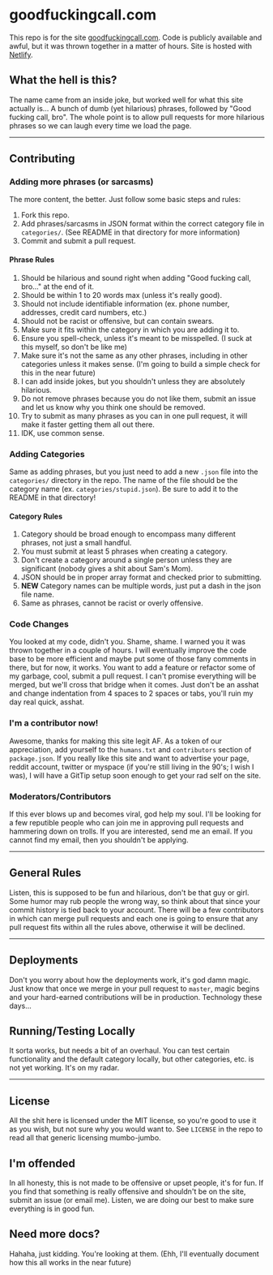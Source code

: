 # goodfuckingcall.com
This repo is for the site [goodfuckingcall.com](https://goodfuckingcall.com). Code is publicly available and awful, but it was thrown together in a matter of hours. Site is hosted with [Netlify](https://netlify.com).

## What the hell is this?
The name came from an inside joke, but worked well for what this site actually is... A bunch of dumb (yet hilarious) phrases, followed by "Good fucking call, bro". The whole point is to allow pull requests for more hilarious phrases so we can laugh every time we load the page.

---

## Contributing

### Adding more phrases (or sarcasms)
The more content, the better. Just follow some basic steps and rules:

1. Fork this repo.
2. Add phrases/sarcasms in JSON format within the correct category file in `categories/`. (See README in that directory for more information)
3. Commit and submit a pull request.

#### Phrase Rules

1. Should be hilarious and sound right when adding "Good fucking call, bro..." at the end of it.
2. Should be within 1 to 20 words max (unless it's really good).
3. Should not include identifiable information (ex. phone number, addresses, credit card numbers, etc.)
4. Should not be racist or offensive, but can contain swears.
5. Make sure it fits within the category in which you are adding it to.
6. Ensure you spell-check, unless it's meant to be misspelled. (I suck at this myself, so don't be like me)
7. Make sure it's not the same as any other phrases, including in other categories unless it makes sense. (I'm going to build a simple check for this in the near future)
8. I can add inside jokes, but you shouldn't unless they are absolutely hilarious.
9. Do not remove phrases because you do not like them, submit an issue and let us know why you think one should be removed.
10. Try to submit as many phrases as you can in one pull request, it will make it faster getting them all out there.
10. IDK, use common sense.

### Adding Categories
Same as adding phrases, but you just need to add a new `.json` file into the `categories/` directory in the repo. The name of the file should be the category name (ex. `categories/stupid.json`). Be sure to add it to the README in that directory!

#### Category Rules

1. Category should be broad enough to encompass many different phrases, not just a small handful.
2. You must submit at least 5 phrases when creating a category.
3. Don't create a category around a single person unless they are significant (nobody gives a shit about Sam's Mom).
4. JSON should be in proper array format and checked prior to submitting.
5. **NEW** Category names can be multiple words, just put a dash in the json file name.
6. Same as phrases, cannot be racist or overly offensive.

### Code Changes
You looked at my code, didn't you. Shame, shame. I warned you it was thrown together in a couple of hours. I will eventually improve the code base to be more efficient and maybe put some of those fany comments in there, but for now, it works. You want to add a feature or refactor some of my garbage, cool, submit a pull request. I can't promise everything will be merged, but we'll cross that bridge when it comes. Just don't be an asshat and change indentation from 4 spaces to 2 spaces or tabs, you'll ruin my day real quick, asshat.

### I'm a contributor now!
Awesome, thanks for making this site legit AF. As a token of our appreciation, add yourself to the `humans.txt` and `contributors` section of `package.json`. If you really like this site and want to advertise your page, reddit account, twitter or myspace (if you're still living in the 90's; I wish I was), I will have a GitTip setup soon enough to get your rad self on the site.

### Moderators/Contributors
If this ever blows up and becomes viral, god help my soul. I'll be looking for a few reputible people who can join me in approving pull requests and hammering down on trolls. If you are interested, send me an email. If you cannot find my email, then you shouldn't be applying.

---

## General Rules

Listen, this is supposed to be fun and hilarious, don't be that guy or girl. Some humor may rub people the wrong way, so think about that since your commit history is tied back to your account. There will be a few contributors in which can merge pull requests and each one is going to ensure that any pull request fits within all the rules above, otherwise it will be declined.

---

## Deployments
Don't you worry about how the deployments work, it's god damn magic. Just know that once we merge in your pull request to `master`, magic begins and your hard-earned contributions will be in production. Technology these days...

## Running/Testing Locally
It sorta works, but needs a bit of an overhaul. You can test certain functionality and the default category locally, but other categories, etc. is not yet working. It's on my radar.

---

## License
All the shit here is licensed under the MIT license, so you're good to use it as you wish, but not sure why you would want to. See `LICENSE` in the repo to read all that generic licensing mumbo-jumbo.

## I'm offended
In all honesty, this is not made to be offensive or upset people, it's for fun. If you find that something is really offensive and shouldn't be on the site, submit an issue (or email me). Listen, we are doing our best to make sure everything is in good fun.

## Need more docs?
Hahaha, just kidding. You're looking at them. (Ehh, I'll eventually document how this all works in the near future)

